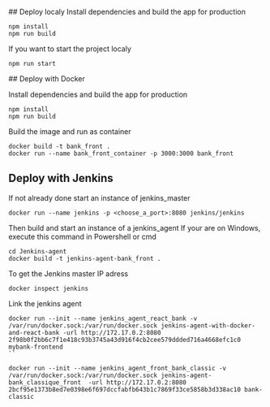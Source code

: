 ## Deploy localy
Install dependencies and build the app for production
```
npm install
npm run build
```

If you want to start the project localy
```
npm run start
```

## Deploy with Docker

Install dependencies and build the app for production
```
npm install
npm run build
```

Build the image and run as container
```
docker build -t bank_front .
docker run --name bank_front_container -p 3000:3000 bank_front
```

## Deploy with Jenkins

If not already done start an instance of jenkins_master
```
docker run --name jenkins -p <choose_a_port>:8080 jenkins/jenkins
```

Then build and start an instance of a jenkins_agent
If your are on Windows, execute this command in Powershell or cmd
```
cd Jenkins-agent
docker build -t jenkins-agent-bank_front .
```

To get the Jenkins master IP adress
```
docker inspect jenkins
```

Link the jenkins agent
```
docker run --init --name jenkins_agent_react_bank -v /var/run/docker.sock:/var/run/docker.sock jenkins-agent-with-docker-and-react-bank -url http://172.17.0.2:8080 2f98b0f2bb6c7f1e418c93b3745a43d916f4cb2cee579ddded716a4668efc1c0 mybank-frontend
``

docker run --init --name jenkins_agent_front_bank_classic -v /var/run/docker.sock:/var/run/docker.sock jenkins-agent-bank_classique_front  -url http://172.17.0.2:8080 2bcf95e1373b8ed7e0398e6f697dccfabfb643b1c7869f33ce5858b3d338ac10 bank-classic
